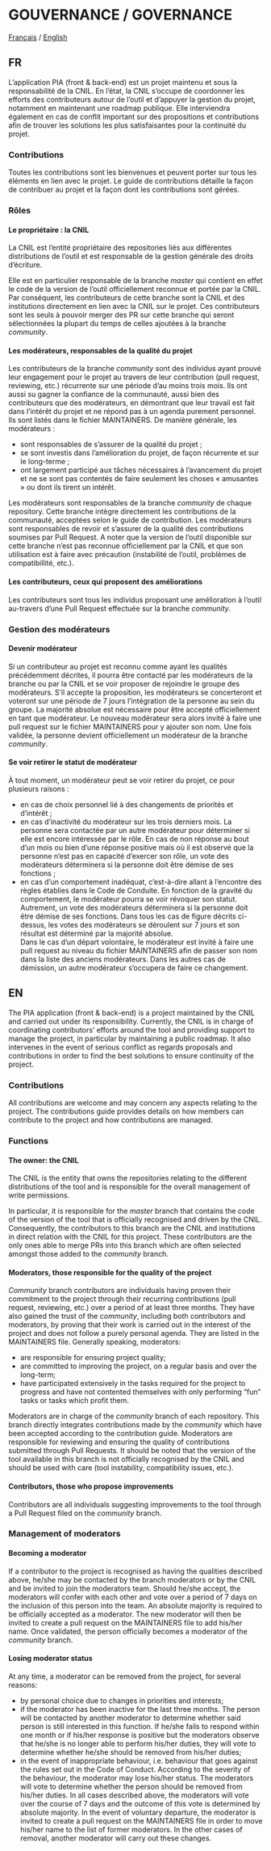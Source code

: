 # GOUVERNANCE / GOVERNANCE

[Français](https://github.com/LINCnil/pia/blob/master/GOVERNANCE.md#fr) / [English](https://github.com/LINCnil/pia/blob/master/GOVERNANCE.md#en)

## FR

L’application PIA (front & back-end) est un projet maintenu et sous la responsabilité de la CNIL. En l’état, la CNIL s’occupe de coordonner les efforts des contributeurs autour de l’outil et d’appuyer la gestion du projet, notamment en maintenant une roadmap publique. Elle interviendra également en cas de conflit important sur des propositions et contributions afin de trouver les solutions les plus satisfaisantes pour la continuité du projet.

### Contributions

Toutes les contributions sont les bienvenues et peuvent porter sur tous les éléments en lien avec le projet. Le guide de contributions détaille la façon de contribuer au projet et la façon dont les contributions sont gérées.

### Rôles

#### Le propriétaire : la CNIL

La CNIL est l’entité propriétaire des repositories liés aux différentes distributions de l’outil et est responsable de la gestion générale des droits d’écriture.

Elle est en particulier responsable de la branche _master_ qui contient en effet le code de la version de l’outil officiellement reconnue et portée par la CNIL. Par conséquent, les contributeurs de cette branche sont la CNIL et des institutions directement en lien avec la CNIL sur le projet. Ces contributeurs sont les seuls à pouvoir merger des PR sur cette branche qui seront sélectionnées la plupart du temps de celles ajoutées à la branche _community_.

#### Les modérateurs, responsables de la qualité du projet

Les contributeurs de la branche _community_ sont des individus ayant prouvé leur engagement pour le projet au travers de leur contribution (pull request, reviewing, etc.) récurrente sur une période d’au moins trois mois. Ils ont aussi su gagner la confiance de la communauté, aussi bien des contributeurs que des modérateurs, en démontrant que leur travail est fait dans l’intérêt du projet et ne répond pas à un agenda purement personnel. Ils sont listés dans le fichier MAINTAINERS. De manière générale, les modérateurs :

- sont responsables de s’assurer de la qualité du projet ;
- se sont investis dans l’amélioration du projet, de façon récurrente et sur le long-terme ;
- ont largement participé aux tâches nécessaires à l’avancement du projet et ne se sont pas contentés de faire seulement les choses « amusantes » ou dont ils tirent un intérêt.

Les modérateurs sont responsables de la branche _community_ de chaque repository. Cette branche intègre directement les contributions de la communauté, acceptées selon le guide de contribution. Les modérateurs sont responsables de revoir et s’assurer de la qualité des contributions soumises par Pull Request. A noter que la version de l’outil disponible sur cette branche n’est pas reconnue officiellement par la CNIL et que son utilisation est à faire avec précaution (instabilité de l’outil, problèmes de compatibillité, etc.).

#### Les contributeurs, ceux qui proposent des améliorations

Les contributeurs sont tous les individus proposant une amélioration à l’outil au-travers d’une Pull Request effectuée sur la branche _community_.

### Gestion des modérateurs

#### Devenir modérateur

Si un contributeur au projet est reconnu comme ayant les qualités précédemment décrites, il pourra être contacté par les modérateurs de la branche ou par la CNIL et se voir proposer de rejoindre le groupe des modérateurs. S’il accepte la proposition, les modérateurs se concerteront et voteront sur une période de 7 jours l’intégration de la personne au sein du groupe. La majorité absolue est nécessaire pour être accepté officiellement en tant que modérateur. Le nouveau modérateur sera alors invité à faire une pull request sur le fichier MAINTAINERS pour y ajouter son nom. Une fois validée, la personne devient officiellement un modérateur de la branche _community_.

#### Se voir retirer le statut de modérateur

À tout moment, un modérateur peut se voir retirer du projet, ce pour plusieurs raisons :

- en cas de choix personnel lié à des changements de priorités et d’intérêt ;
- en cas d’inactivité du modérateur sur les trois derniers mois. La personne sera contactée par un autre modérateur pour déterminer si elle est encore intéressée par le rôle. En cas de non réponse au bout d’un mois ou bien d’une réponse positive mais où il est observé que la personne n’est pas en capacité d’exercer son rôle, un vote des modérateurs déterminera si la personne doit être démise de ses fonctions ;
- en cas d’un comportement inadéquat, c’est-à-dire allant à l’encontre des règles établies dans le Code de Conduite. En fonction de la gravité du comportement, le modérateur pourra se voir révoquer son statut. Autrement, un vote des modérateurs déterminera si la personne doit être démise de ses fonctions.
  Dans tous les cas de figure décrits ci-dessus, les votes des modérateurs se déroulent sur 7 jours et son résultat est déterminé par la majorité absolue.  
  Dans le cas d’un départ volontaire, le modérateur est invité à faire une pull request au niveau du fichier MAINTAINERS afin de passer son nom dans la liste des anciens modérateurs. Dans les autres cas de démission, un autre modérateur s’occupera de faire ce changement.

## EN

The PIA application (front & back-end) is a project maintained by the CNIL and carried out under its responsibility. Currently, the CNIL is in charge of coordinating contributors’ efforts around the tool and providing support to manage the project, in particular by maintaining a public roadmap. It also intervenes in the event of serious conflict as regards proposals and contributions in order to find the best solutions to ensure continuity of the project.

### Contributions

All contributions are welcome and may concern any aspects relating to the project. The contributions guide provides details on how members can contribute to the project and how contributions are managed.

### Functions

#### The owner: the CNIL

The CNIL is the entity that owns the repositories relating to the different distributions of the tool and is responsible for the overall management of write permissions.

In particular, it is responsible for the _master_ branch that contains the code of the version of the tool that is officially recognised and driven by the CNIL. Consequently, the contributors to this branch are the CNIL and institutions in direct relation with the CNIL for this project. These contributors are the only ones able to merge PRs into this branch which are often selected amongst those added to the _community_ branch.

#### Moderators, those responsible for the quality of the project

_Community_ branch contributors are individuals having proven their commitment to the project through their recurring contributions (pull request, reviewing, etc.) over a period of at least three months. They have also gained the trust of the _community_, including both contributors and moderators, by proving that their work is carried out in the interest of the project and does not follow a purely personal agenda. They are listed in the MAINTAINERS file. Generally speaking, moderators:

- are responsible for ensuring project quality;
- are committed to improving the project, on a regular basis and over the long-term;
- have participated extensively in the tasks required for the project to progress and have not contented themselves with only performing “fun” tasks or tasks which profit them.

Moderators are in charge of the _community_ branch of each repository. This branch directly integrates contributions made by the _community_ which have been accepted according to the contribution guide. Moderators are responsible for reviewing and ensuring the quality of contributions submitted through Pull Requests. It should be noted that the version of the tool available in this branch is not officially recognised by the CNIL and should be used with care (tool instability, compatibility issues, etc.).

#### Contributors, those who propose improvements

Contributors are all individuals suggesting improvements to the tool through a Pull Request filed on the _community_ branch.

### Management of moderators

#### Becoming a moderator

If a contributor to the project is recognised as having the qualities described above, he/she may be contacted by the branch moderators or by the CNIL and be invited to join the moderators team. Should he/she accept, the moderators will confer with each other and vote over a period of 7 days on the inclusion of this person into the team. An absolute majority is required to be officially accepted as a moderator. The new moderator will then be invited to create a pull request on the MAINTAINERS file to add his/her name. Once validated, the person officially becomes a moderator of the _community_ branch.

#### Losing moderator status

At any time, a moderator can be removed from the project, for several reasons:

- by personal choice due to changes in priorities and interests;
- if the moderator has been inactive for the last three months. The person will be contacted by another moderator to determine whether said person is still interested in this function. If he/she fails to respond within one month or if his/her response is positive but the moderators observe that he/she is no longer able to perform his/her duties, they will vote to determine whether he/she should be removed from his/her duties;
- in the event of inappropriate behaviour, i.e. behaviour that goes against the rules set out in the Code of Conduct. According to the severity of the behaviour, the moderator may lose his/her status. The moderators will vote to determine whether the person should be removed from his/her duties.
  In all cases described above, the moderators will vote over the course of 7 days and the outcome of this vote is determined by absolute majority.
  In the event of voluntary departure, the moderator is invited to create a pull request on the MAINTAINERS file in order to move his/her name to the list of former moderators. In the other cases of removal, another moderator will carry out these changes.
